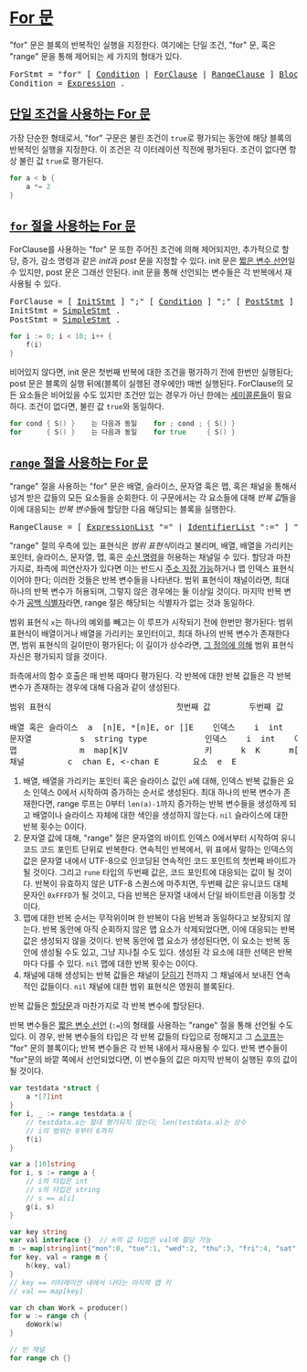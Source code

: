 # [For 문](#for-statements)

"for" 문은 블록의 반복적인 실행을 지정한다. 여기에는 단일 조건, "for" 문, 혹은 "range" 문을 통해 제어되는 세 가지의 형태가 있다.

<pre>
<a id="ForStmt">ForStmt</a> = "for" [ <a href="#Condition">Condition</a> | <a href="#ForClause">ForClause</a> | <a href="#RangeClause">RangeClause</a> ] <a href="/Blocks/#Block">Block</a> .
<a id="Condition">Condition</a> = <a href="/Expressions/operators.html#Expression">Expression</a> .
</pre>

## [단일 조건을 사용하는 For 문](#for-statements-with-single-condition)

가장 단순한 형태로서, "for" 구문은 불린 조건이 `true`로 평가되는 동안에 해당 블록의 반복적인 실행을 지정한다. 이 조건은 각 이터레이션 직전에 평가된다. 조건이 없다면 항상 불린 값 `true`로 평가된다.

```go
for a < b {
    a *= 2
}
```

## [`for` 절을 사용하는 For 문](#for-statements-with-for-clause)

ForClause를 사용하는 "for" 문 또한 주어진 조건에 의해 제어되지만, 추가적으로 할당, 증가, 감소 명령과 같은 *init*과 *post* 문을 지정할 수 있다. init 문은 [짧은 변수 선언](/Declarations%20and%20scope/short_variable_declarations.html)일 수 있지만, post 문은 그래선 안된다. init 문을 통해 선언되는 변수들은 각 반복에서 재사용될 수 있다.

<pre>
<a id="ForClause">ForClause</a> = [ <a href="#InitStmt">InitStmt</a> ] ";" [ <a href="#Condition">Condition</a> ] ";" [ <a href="#PostStmt">PostStmt</a> ] .
<a id="InitStmt">InitStmt</a> = <a href="/Statements/#SimpleStmt">SimpleStmt</a> .
<a id="PostStmt">PostStmt</a> = <a href="/Statements/#SimpleStmt">SimpleStmt</a> .
</pre>

```go
for i := 0; i < 10; i++ {
    f(i)
}
```

비어있지 않다면, init 문은 첫번째 반복에 대한 조건을 평가하기 전에 한번만 실행된다; post 문은 블록의 실행 뒤에(블록이 실행된 경우에만) 매번 실행된다. ForClause의 모든 요소들은 비어있을 수도 있지만 조건만 있는 경우가 아닌 한에는 [세미콜론들](/Lexical%20elements/semicolons.html)이 필요하다. 조건이 없다면, 불린 값 `true`와 동일하다.

```go
for cond { S() }    는 다음과 동일    for ; cond ; { S() }
for      { S() }    는 다음과 동일    for true     { S() }
```

## [`range` 절을 사용하는 For 문](#for-statements-with-range-clause)

"range" 절을 사용하는 "for" 문은 배열, 슬라이스, 문자열 혹은 맵, 혹은 채널을 통해서 넘겨 받은 값들의 모든 요소들을 순회한다. 이 구문에서는 각 요소들에 대해 *반복 값*들을 이에 대응되는 *반복 변수*들에 할당한 다음 해당되는 블록을 실행한다.

<pre>
<a id="RangeClause">RangeClause</a> = [ <a href="/Declarations%20and%20scope/constant_declarations.html#ExpressionList">ExpressionList</a> "=" | <a href="/Declarations%20and%20scope/constant_declarations.html#IdentifierList">IdentifierList</a> ":=" ] "range" <a href="/Expressions/operators.html#Expression">Expression</a> .
</pre>

"range" 절의 우측에 있는 표현식은 *범위 표현식*이라고 불리며, 배열, 배열을 가리키는 포인터, 슬라이스, 문자열, 맵, 혹은 [수신 명령](/Expressions/receive_operator.html)을 허용하는 채널일 수 있다. 할당과 마찬가지로, 좌측에 피연산자가 있다면 이는 반드시 [주소 지정 가능](/Expressions/address_operators.html)하거나 맵 인덱스 표현식이어야 한다; 이러한 것들은  반복 변수들을 나타낸다. 범위 표현식이 채널이라면, 최대 하나의 반복 변수가 허용되며, 그렇지 않은 경우에는 둘 이상일 것이다. 마지막 반복 변수가 [공백 식별자](/Declarations%20and%20scope/blank_identifier.html)라면, range 절은 해당되는 식별자가 없는 것과 동일하다.

범위 표현식 `x`는 하나의 예외를 빼고는 이 루프가 시작되기 전에 한번만 평가된다: 범위 표현식이 배열이거나 배열을 가리키는 포인터이고, 최대 하나의 반복 변수가 존재한다면, 범위 표현식의 길이만이 평가된다; 이 길이가 상수라면, [그 정의에 의해](/Built-in%20functions/length_and_capacity.html) 범위 표현식 자신은 평가되지 않을 것이다.

좌측에서의 함수 호출은 매 반복 때마다 평가된다. 각 반복에 대한 반복 값들은 각 반복 변수가 존재하는 경우에 대해 다음과 같이 생성된다. 

<pre>
범위 표현식                          첫번째 값        두번째 값
&nbsp;
배열 혹은 슬라이스  a  [n]E, *[n]E, or []E    인덱스    i  int    a[i]       E
문자열          s  string type            인덱스    i  int    아래를 참고  rune
맵             m  map[K]V                키      k  K      m[k]       V
채널         c  chan E, &lt;-chan E       요소  e  E
</pre>

  1. 배열, 배열을 가리키는 포인터 혹은 슬라이스 값인 `a`에 대해, 인덱스 반복 값들은 요소 인덱스 0에서 시작하여 증가하는 순서로 생성된다. 최대 하나의 반복 변수가 존재한다면, range 루프는 0부터 `len(a)-1`까지 증가하는 반복 변수들을 생성하게 되고 배열이나 슬라이스 자체에 대한 색인을 생성하지 않는다. `nil` 슬라이스에 대한 반복 횟수는 0이다.
  2. 문자열 값에 대해, "range" 절은 문자열의 바이트 인덱스 0에서부터 시작하여 유니코드 코드 포인트 단위로 반복한다. 연속적인 반복에서, 위 표에서 말하는 인덱스의 값은 문자열 내에서 UTF-8으로 인코딩된 연속적인 코드 포인트의 첫번째 바이트가 될 것이다. 그리고 `rune` 타입의 두번째 값은, 코드 포인트에 대응되는 값이 될 것이다. 반복이 유효하지 않은 UTF-8 스퀀스에 마주치면, 두번째 값은 유니코드 대체 문자인 `0xFFFD`가 될 것이고, 다음 반복은 문자열 내에서 단일 바이트만큼 이동할 것이다.
  3. 맵에 대한 반복 순서는 무작위이며 한 반복이 다음 반복과 동일하다고 보장되지 않는다.
반복 동안에 아직 순회하지 않은 맵 요소가 삭제되었다면, 이에 대응되는 반복 값은 생성되지 않을 것이다. 반복 동안에 맵 요소가 생성된다면, 이 요소는 반복 동안에 생성될 수도 있고, 그냥 지나칠 수도 있다. 생성된 각 요소에 대한 선택은 반복마다 다를 수 있다. `nil` 맵에 대한 반복 횟수는 0이다.
  4. 채널에 대해 생성되는 반복 값들은 채널이 [닫히기](/Built-inunctions/close.html) 전까지 그 채널에서 보내진 연속적인 값들이다. `nil` 채널에 대한 범위 표현식은 영원히 블록된다.

반복 값들은 [할당문](/Statements/assignments.html)과 마찬가지로 각 반복 변수에 할당된다.

반복 변수들은 [짧은 변수 선언](/Declarations%20and%20scope/short_variable_declarations.html) (`:=`)의  형태를 사용하는 "range" 절을 통해 선언될 수도 있다. 이 경우, 반복 변수들의 타입은 각 반복 값들의 타입으로 정해지고 그 [스코프](/Declarationsndcope/)는 "for" 문의 블록이다; 반복 변수들은 각 반복 내에서 재사용될 수 있다. 반복 변수들이 "for"문의 바깥 쪽에서 선언되었다면, 이 변수들의 값은 마지막 반복이 실행된 후의 값이 될 것이다.

```go
var testdata *struct {
    a *[7]int
}
for i, _ := range testdata.a {
    // testdata.a는 절대 평가되지 않는다; len(testdata.a)는 상수
    // i의 범위는 0부터 6까지
    f(i)
}

var a [10]string
for i, s := range a {
    // i의 타입은 int
    // s의 타입은 string
    // s == a[i]
    g(i, s)
}

var key string
var val interface {}  // m의 값 타입은 val에 할당 가능
m := map[string]int{"mon":0, "tue":1, "wed":2, "thu":3, "fri":4, "sat":5, "sun":6}
for key, val = range m {
    h(key, val)
}
// key == 이터레이션 내에서 나타는 마지막 맵 키
// val == map[key]

var ch chan Work = producer()
for w := range ch {
    doWork(w)
}

// 빈 채널
for range ch {}
```